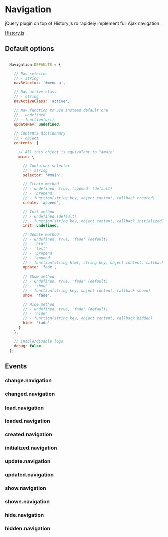 Navigation
==========

jQuery plugin on top of History.js ro rapidely implement full Ajax navigation.

[History.js](https://github.com/browserstate/history.js/)


Default options
---------------

```javascript

  Navigation.DEFAULTS = {

    // Nav selector
    // - string
    navSelector: '#menu a',

    // Nav active class
    // - string
    navActiveClass: 'active',

    // Nav function to use instead default one
    // - undefined
    // - function(url)
    updateNav: undefined,

    // Contents dictionnary
    // - object
    contents: {

      // All this object is equivalent to "#main"
      main: {

        // Container selector
        // - string
        selector: '#main',

        // Create method
        // - undefined, true, 'append' (default)
        // - 'prepend'
        // - function(string key, object content, callback created)
        create: 'append',

        // Init method
        // - undefined (default)
        // - function(string key, object content, callback initialized)
        init: undefined,

        // Update method
        // - undefined, true, 'fade' (default)
        // - 'html'
        // - 'text'
        // - 'prepend'
        // - 'append'
        // - function(string html, string key, object content, callback updated)
        update: 'fade',

        // Show method
        // - undefined, true, 'fade' (default)
        // - 'show'
        // - function(string key, object content, callback shown)
        show: 'fade',

        // Hide method
        // - undefined, true, 'fade' (default)
        // - 'hide'
        // - function(string key, object content, callback hidden)
        hide: 'fade'
      }
    },

    // Enable/disable logs
    debug: false
  };

```


Events
------

### change.navigation

### changed.navigation

### load.navigation

### loaded.navigation

### created.navigation

### initialized.navigation

### update.navigation

### updated.navigation

### show.navigation

### shown.navigation

### hide.navigation

### hidden.navigation
